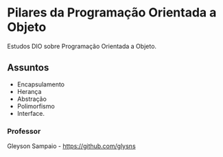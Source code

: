 # Pilares da Programação Orientada a Objeto
Estudos DIO sobre Programação Orientada a Objeto.

## Assuntos
- Encapsulamento
- Herança
- Abstração
- Polimorfismo
- Interface.

### Professor
Gleyson Sampaio - https://github.com/glysns
